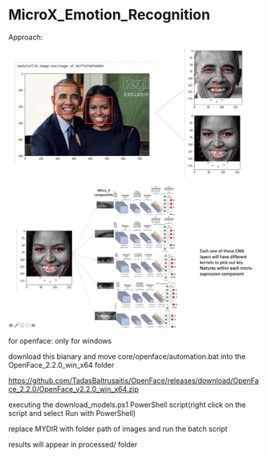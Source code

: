 # MicroX_Emotion_Recognition

Approach:
![Keypoint Extractor](res/keypoint_extract.png)
![Model Overview](res/microX_overview.png)

for openface:
only for windows


download this bianary and move core/openface/automation.bat into the OpenFace_2.2.0_win_x64 folder


https://github.com/TadasBaltrusaitis/OpenFace/releases/download/OpenFace_2.2.0/OpenFace_v2.2.0_win_x64.zip


executing the download_models.ps1 PowerShell script(right click on the script and select Run with PowerShell)


replace MYDIR with folder path of images and run the batch script


results will appear in processed/ folder
